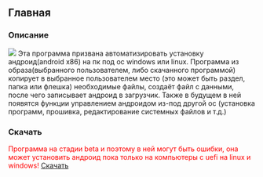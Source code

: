 ## Главная
### Описание

![](http://cs5-1.4pda.to/11269865/%CC%E5%ED%FE+yourdroid+2.0.png?s=004e792a5bc0f54159eb930600000000b25669ce2975a49a63ea459a0972e993)
Эта программа призвана автоматизировать установку андроид(android x86) на пк под ос windows или linux. 
Программа из образа(выбранного пользователем, либо скачанного программой) копирует в выбранное пользователем место (это может быть раздел, папка или флешка) необходимые файлы, 
создаёт файл с данными, после чего записывает андроид в загрузчик. Также в будущем в ней появятся функции управлением андроидом из-под другой ос (установка программ, прошивка, 
редактирование системных файлов и т.д.)

### Скачать

<font color="red">Программа на стадии beta и поэтому в ней могут быть ошибки,  она может установить андроид пока только на компьютеры с uefi на linux и windows!</font>
[Скачать](https://github.com/YourDroid/YourDroid/releases/latest)